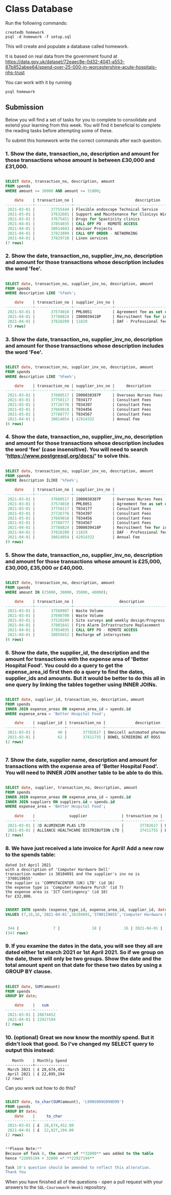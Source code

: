 # Class Database
Run the following commands:
```
createdb homework
psql -d homework -f setup.sql
```
This will create and populate a database called homework.

It is based on real data from the government found at
https://data.gov.uk/dataset/72eaec8e-0d32-4041-a553-87b852abee64/spend-over-25-000-in-worcestershire-acute-hospitals-nhs-trust

You can work with it by running
```
psql homework
```
## Submission

Below you will find a set of tasks for you to complete to consolidate and extend your learning from this week. You will find it beneficial to complete the reading tasks before attempting some of these.

To submit this homework write the correct commands after each question.

### 1. Show the date, transaction_no, description and amount for those transactions whose amount is between £30,000 and £31,000.
```sql

SELECT date, transaction_no, description, amount
FROM spends
WHERE amount >= 30000 AND amount <= 31000;

    date    | transaction_no |                           description                            | amount 
------------+----------------+------------------------------------------------------------------+--------
 2021-03-01 |       37755444 | Flexible endoscope Technical Service                             |  30238
 2021-03-01 |       37632601 | Support and Maintenance for Clinisys Winpath Pathology IT system |  30242
 2021-03-01 |       37675451 | Drugs for Spasticity clinics                                     |  30591
 2021-04-01 |       37854035 | CALL OFF PO - REMOTE ACCESS                                      |  30000
 2021-04-01 |       38014043 | Advisor Projects                                                 |  30040
 2021-04-01 |       37823809 | CALL OFF ORDER - NETWORKING                                      |  30942
 2021-04-01 |       37829728 | Linen services                                                   |  30990
(7 rows)

```
### 2. Show the date, transaction_no, supplier_inv_no, description and amount for those transactions whose description includes the word 'fee'.
```sql

SELECT date, transaction_no, supplier_inv_no, description, amount 
FROM spends 
WHERE description LIKE '%fee%';

    date    | transaction_no | supplier_inv_no |                          description                           | amount 
------------+----------------+-----------------+----------------------------------------------------------------+--------
 2021-03-01 |       37574010 | PML0051         | Agreement fee as set out in the Report for the Settlement Deed |  51113
 2021-04-01 |       37788824 | I000039418P     | Recruitment fee for international nurses                       |  34800
 2021-04-01 |       37828209 | 11829           | DAF - Professional fees                                        | 300000
 (3 rows)

```
### 3. Show the date, transaction_no, supplier_inv_no, description and amount for those transactions whose description includes the word 'Fee'.
```sql

SELECT date, transaction_no, supplier_inv_no, description, amount 
FROM spends 
WHERE description LIKE '%Fee%';

    date    | transaction_no | supplier_inv_no |     description      | amount 
------------+----------------+-----------------+----------------------+--------
 2021-03-01 |       37600517 | I000038387P     | Overseas Nurses Fees |  34800
 2021-03-01 |       37750117 | T034177         | Consultant Fees      |  74996
 2021-03-01 |       37726776 | T034397         | Consultant Fees      | 461861
 2021-03-01 |       37669018 | T034456         | Consultant Fees      | 646944
 2021-03-01 |       37788777 | T034567         | Consultant Fees      | 423270
 2021-04-01 |       38014054 | 42914332        | Annual Fee           | 319646
(6 rows)

```
### 4. Show the date, transaction_no, supplier_inv_no, description and amount for those transactions whose description includes the word 'fee' (case insensitive). You will need to search 'https://www.postgresql.org/docs/' to solve this.
```sql

SELECT date, transaction_no, supplier_inv_no, description, amount 
FROM spends 
WHERE description ILIKE '%fee%';

    date    | transaction_no | supplier_inv_no |                          description                           | amount 
------------+----------------+-----------------+----------------------------------------------------------------+--------
 2021-03-01 |       37600517 | I000038387P     | Overseas Nurses Fees                                           |  34800
 2021-03-01 |       37574010 | PML0051         | Agreement fee as set out in the Report for the Settlement Deed |  51113
 2021-03-01 |       37750117 | T034177         | Consultant Fees                                                |  74996
 2021-03-01 |       37726776 | T034397         | Consultant Fees                                                | 461861
 2021-03-01 |       37669018 | T034456         | Consultant Fees                                                | 646944
 2021-03-01 |       37788777 | T034567         | Consultant Fees                                                | 423270
 2021-04-01 |       37788824 | I000039418P     | Recruitment fee for international nurses                       |  34800
 2021-04-01 |       37828209 | 11829           | DAF - Professional fees                                        | 300000
 2021-04-01 |       38014054 | 42914332        | Annual Fee                                                     | 319646
(9 rows)

```
### 5. Show the date, transaction_no, supplier_inv_no, description and amount for those transactions whose amount is £25,000, £30,000, £35,000 or £40,000.
```sql

SELECT date, transaction_no, description, amount 
FROM spends 
WHERE amount IN (25000, 30000, 35000, 40000);

    date    | transaction_no |                    description                    | amount 
------------+----------------+---------------------------------------------------+--------
 2021-03-01 |       37588987 | Waste Volume                                      |  25000
 2021-03-01 |       37698700 | Waste Volume                                      |  25000
 2021-03-01 |       37520209 | Site surveys and weekly design/Progress Meetings. |  25000
 2021-04-01 |       37801641 | Fire Alarm Infrastructure Replacement             |  25000
 2021-04-01 |       37854035 | CALL OFF PO - REMOTE ACCESS                       |  30000
 2021-04-01 |       38059452 | Recharge of intersystems                          |  40000
(6 rows)

```
### 6. Show the date, the supplier_id, the description and the amount for transactions with the expense area of 'Better Hospital Food'. You could do a query to get the expense_area_id first then do a query to find the dates, supplier_ids and amounts. But it would be better to do this all in one query by linking the tables together using INNER JOINs.    
```sql

SELECT date, supplier_id, transaction_no, description, amount 
FROM spends
INNER JOIN expense_areas ON expense_area_id = spends.id
WHERE expense_area = 'Better Hospital Food';

    date    | supplier_id | transaction_no |             description              | amount 
------------+-------------+----------------+--------------------------------------+--------
 2021-03-01 |          40 |       37782617 | Omnicell automated pharmacy cabinets | 109645
 2021-03-01 |          62 |       37411755 | BOWEL SCREENING AT ROSS              | 122301
(2 rows)
	
```
### 7. Show the date, supplier name, description and amount for transactions with the expense area of 'Better Hospital Food'. You will need to INNER JOIN another table to be able to do this.
```sql

SELECT date, supplier, transaction_no, description, amount
FROM spends
INNER JOIN expense_areas ON expense_area_id = spends.id
INNER JOIN suppliers ON suppliers.id = spends.id
WHERE expense_area = 'Better Hospital Food';
       
    date    |               supplier               | transaction_no |             description              | amount 
------------+--------------------------------------+----------------+--------------------------------------+--------
 2021-03-01 | 3D ALUMINIUM PLAS LTD                |       37782617 | Omnicell automated pharmacy cabinets | 109645
 2021-03-01 | ALLIANCE HEALTHCARE DISTRIBUTION LTD |       37411755 | BOWEL SCREENING AT ROSS              | 122301
(2 rows)

```
### 8. We have just received a late invoice for April! Add a new row to the spends table:
    dated 1st April 2021
    with a description of 'Computer Hardware Dell'
    transaction number is 38104091 and the supplier's inv no is '3780119655'
    the supplier is 'COMPUTACENTER (UK) LTD' (id 16)
    the expense type is 'Computer Hardware Purch' (id 7)
    the expense area is 'ICT Contingency' (id 18)
    for £32,000.
```sql

INSERT INTO spends (expense_type_id, expense_area_id, supplier_id, date, transaction_no, supplier_inv_no, description, amount) 
VALUES (7,18,16,'2021-04-01',38104091,'3780119655','Computer Hardware Dell',32000);


 344 |               7 |              18 |          16 | 2021-04-01 |       38104091 | 3780119655         | Computer Hardware Dell                                                              |   32000
(343 rows)

```
### 9. If you examine the dates in the data, you will see they all are dated either 1st march 2021 or 1st April 2021. So if we group on the date, there will only be two groups. Show the date and the total amount spent on that date for these two dates by using a GROUP BY clause.
```sql

SELECT date, SUM(amount) 
FROM spends
GROUP BY date;

    date    |   sum    
------------+----------
 2021-03-01 | 28674452
 2021-04-01 | 22927194
(2 rows)

```
### 10. (optional) Great we now know the monthly spend. But it didn't look that good. So I've changed my SELECT query to output this instead:
```
   Month    | Monthly Spend 
------------+---------------
 March 2021 | £ 28,674,452
 April 2021 | £ 22,895,194
(2 rows)

```
Can you work out how to do this?

```sql

SELECT date, to_char(SUM(amount), 'L999G999G999D99') 
FROM spends
GROUP BY date;
    date    |     to_char      
------------+------------------
 2021-03-01 | £  28,674,452.00
 2021-04-01 | £  22,927,194.00
(2 rows)


**Please Note:**
Because of Task 8, the amount of **32000** was added to the table
hence *22895194 + 32000 =* **22927194**

Task 10's question should be amended to reflect this alteration.
Thank You

```

When you have finished all of the questions - open a pull request with your answers to the `SQL-Coursework-Week1` repository.
